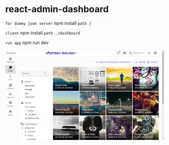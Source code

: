 # react-admin-dashboard

``for dummy json server``
npm install ``path /``


``client``
npm install ``path ./dashboard``


``run app``
npm run dev


!["preview"](https://github.com/ShravanMeena/react-admin-dashboard/blob/main/rn%20admin%20dashboard%20.png?raw=true)
